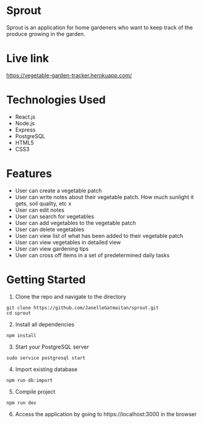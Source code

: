 # Sprout
Sprout is an application for home gardeners who want to keep track of the produce growing in the garden.

# Live link
https://vegetable-garden-tracker.herokuapp.com/

# Technologies Used
- React.js
- Node.js
- Express
- PostgreSQL
- HTML5
- CSS3

# Features
- User can create a vegetable patch 
- User can write notes about their vegetable patch. How much sunlight it gets, soil quality, etc x
- User can edit notes 
- User can search for vegetables 
- User can add vegetables to the vegetable patch 
- User can delete vegetables 
- User can view list of what has been added to their vegetable patch 
- User can view vegetables in detailed view 
- User can view gardening tips
- User can cross off items in a set of predetermined daily tasks 

# Getting Started
1. Clone the repo and navigate to the directory

```
git clone https://github.com/JanelleGatmaitan/sprout.git
cd sprout
```
2. Install all dependencies
```
npm install
```

3. Start your PostgreSQL server
 ```
sudo service postgresql start
```
4. Import existing database
```
npm run db:import
```
5. Compile project
```
npm run dev
```
6. Access the application by going to https://localhost:3000 in the browser
